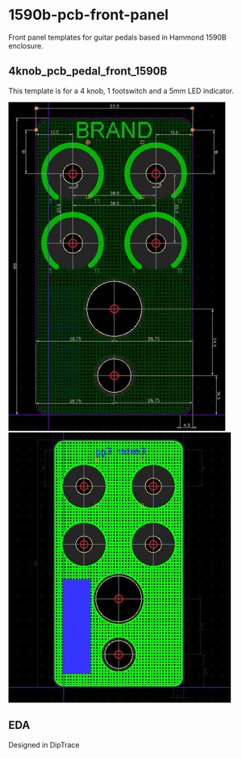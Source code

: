 # 1590b-pcb-front-panel
 Front panel templates for guitar pedals based in Hammond 1590B enclosure.


## 4knob_pcb_pedal_front_1590B
This template is for a 4 knob, 1 footswitch and a 5mm LED indicator.


![4knob](/doc/4knob.JPG)
![4knob_bottom](/doc/4knob_bottom.JPG)



## EDA
Designed in DipTrace